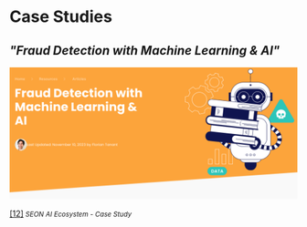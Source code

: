 # Case Studies

## _"Fraud Detection with Machine Learning & AI"_

![SEON case study](../Images/19_running_case.png)

[[12]](https://seon.io/resources/fraud-detection-with-machine-learning/)<small><i> SEON AI Ecosystem - Case Study</i></small>
